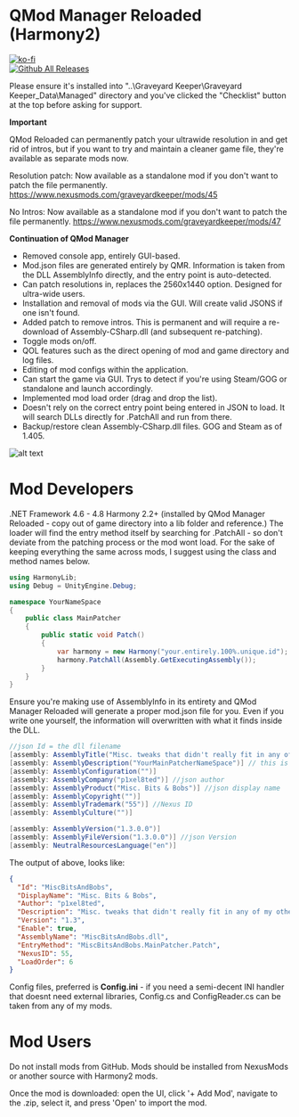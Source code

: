 # QMod Manager Reloaded (Harmony2)

[![ko-fi](https://ko-fi.com/img/githubbutton_sm.svg)](https://ko-fi.com/F2F2DI3WA)<br>
[![Github All Releases](https://img.shields.io/github/downloads/p1xel8ted/GYK-QModManagerReloaded/total.svg)](https://github.com/p1xel8ted/GYK-QModManagerReloaded/releases)

Please ensure it's installed into "..\Graveyard Keeper\Graveyard Keeper_Data\Managed" directory and you've clicked the "Checklist" button at the top before asking for support.

**Important**

QMod Reloaded can permanently patch your ultrawide resolution in and get rid of intros, but if you want to try and maintain a cleaner game file, they're available as separate mods now.

Resolution patch: Now available as a standalone mod if you don't want to patch the file permanently. 
https://www.nexusmods.com/graveyardkeeper/mods/45

No Intros: Now available as a standalone mod if you don't want to patch the file permanently.
https://www.nexusmods.com/graveyardkeeper/mods/47

**Continuation of QMod Manager**

- Removed console app, entirely GUI-based.
- Mod.json files are generated entirely by QMR. Information is taken from the DLL AssemblyInfo directly, and the entry point is auto-detected.
- Can patch resolutions in, replaces the 2560x1440 option. Designed for ultra-wide users.
- Installation and removal of mods via the GUI. Will create valid JSONS if one isn't found.
- Added patch to remove intros. This is permanent and will require a re-download of Assembly-CSharp.dll (and subsequent re-patching).
- Toggle mods on/off.
- QOL features such as the direct opening of mod and game directory and log files.
- Editing of mod configs within the application.
- Can start the game via GUI. Trys to detect if you're using Steam/GOG or standalone and launch accordingly.
- Implemented mod load order (drag and drop the list).
- Doesn't rely on the correct entry point being entered in JSON to load. It will search DLLs directly for .PatchAll and run from there.
- Backup/restore clean Assembly-CSharp.dll files. GOG and Steam as of 1.405. 


![alt text](https://github.com/p1xel8ted/GYK-QModManagerReloaded/blob/d5919293c51efbc6732ed949c4635629a657dffd/main_ui_new2.png)


# Mod Developers

.NET Framework 4.6 - 4.8
Harmony 2.2+ (installed by QMod Manager Reloaded - copy out of game directory into a lib folder and reference.)
The loader will find the entry method itself by searching for .PatchAll - so don't deviate from the patching process or the mod wont load. For the sake of
keeping everything the same across mods, I suggest using the class and method names below.

```c#
using HarmonyLib;
using Debug = UnityEngine.Debug;

namespace YourNameSpace
{
    public class MainPatcher
    {
        public static void Patch()
        {
            var harmony = new Harmony("your.entirely.100%.unique.id");
            harmony.PatchAll(Assembly.GetExecutingAssembly());
        }
    }
}
```
Ensure you're making use of AssemblyInfo in its entirety and QMod Manager Reloaded will generate a proper mod.json file for you. Even if you write one yourself, the information will overwritten with what it finds inside the DLL.
```c#
//json Id = the dll filename
[assembly: AssemblyTitle("Misc. tweaks that didn't really fit in any of my other mods.")] //json Description - i don't know why Assembly.Description points to Title
[assembly: AssemblyDescription("YourMainPatcherNameSpace")] // this is for if you're using the Helper.dll - Tools.IsModLoaded("YourMainPatcherNameSpace");
[assembly: AssemblyConfiguration("")]
[assembly: AssemblyCompany("p1xel8ted")] //json author
[assembly: AssemblyProduct("Misc. Bits & Bobs")] //json display name
[assembly: AssemblyCopyright("")]
[assembly: AssemblyTrademark("55")] //Nexus ID
[assembly: AssemblyCulture("")]

[assembly: AssemblyVersion("1.3.0.0")]
[assembly: AssemblyFileVersion("1.3.0.0")] //json Version
[assembly: NeutralResourcesLanguage("en")]
```
The output of above, looks like:
```json
{
  "Id": "MiscBitsAndBobs",
  "DisplayName": "Misc. Bits & Bobs",
  "Author": "p1xel8ted",
  "Description": "Misc. tweaks that didn't really fit in any of my other mods.",
  "Version": "1.3",
  "Enable": true,
  "AssemblyName": "MiscBitsAndBobs.dll",
  "EntryMethod": "MiscBitsAndBobs.MainPatcher.Patch",
  "NexusID": 55,
  "LoadOrder": 6
}
```
Config files, preferred is **Config.ini** - if you need a semi-decent INI handler that doesnt need external libraries, Config.cs and ConfigReader.cs can be taken from any of my mods.

# Mod Users

Do not install mods from GitHub. Mods should be installed from NexusMods or another source with Harmony2 mods.

Once the mod is downloaded: open the UI, click '+ Add Mod', navigate to the .zip, select it, and press 'Open' to import the mod.
